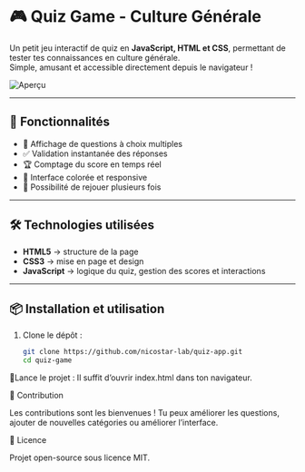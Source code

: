 # 🎮 Quiz Game - Culture Générale

Un petit jeu interactif de quiz en **JavaScript, HTML et CSS**, permettant de tester tes connaissances en culture générale.  
Simple, amusant et accessible directement depuis le navigateur !

![Aperçu](./preview.png)

---

## 🚀 Fonctionnalités

- 📝 Affichage de questions à choix multiples
- ✅ Validation instantanée des réponses
- 🏆 Comptage du score en temps réel
- 🎨 Interface colorée et responsive
- 🔄 Possibilité de rejouer plusieurs fois

---

## 🛠️ Technologies utilisées

- **HTML5** → structure de la page
- **CSS3** → mise en page et design
- **JavaScript** → logique du quiz, gestion des scores et interactions

---

## 📦 Installation et utilisation

1. Clone le dépôt :
    ```bash
    git clone https://github.com/nicostar-lab/quiz-app.git
    cd quiz-game

🚀Lance le projet :
Il suffit d’ouvrir index.html dans ton navigateur.


🤝 Contribution

Les contributions sont les bienvenues !
Tu peux améliorer les questions, ajouter de nouvelles catégories ou améliorer l’interface.

📄 Licence

Projet open-source sous licence MIT.
